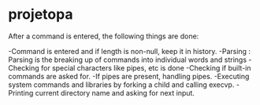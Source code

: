 # projetopa


After a command is entered, the following things are done:

-Command is entered and if length is non-null, keep it in history.
-Parsing : Parsing is the breaking up of commands into individual words and strings
-Checking for special characters like pipes, etc is done
-Checking if built-in commands are asked for.
-If pipes are present, handling pipes.
-Executing system commands and libraries by forking a child and calling execvp.
-Printing current directory name and asking for next input.